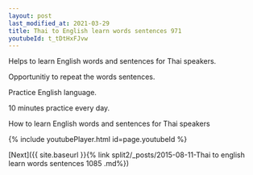```yaml
---
layout: post
last_modified_at: 2021-03-29
title: Thai to English learn words sentences 971 
youtubeId: t_tDtHxFJvw
---
```

 
 
Helps to learn English words and sentences for Thai speakers.

Opportunitiy to repeat the words sentences. 

Practice English language. 
 
10 minutes practice every day. 
 
How to learn English words and sentences for Thai speakers 
 
{% include youtubePlayer.html id=page.youtubeId %}
 
 
[Next]({{ site.baseurl }}{% link  split2/_posts/2015-08-11-Thai to english learn words sentences 1085 .md%})
 
